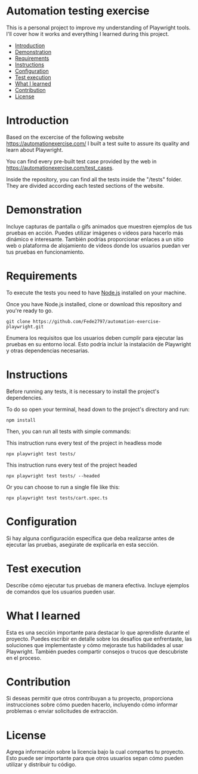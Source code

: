 # Automation testing exercise

This is a personal project to improve my understanding of Playwright tools. I'll cover how it works and everything I learned during this project.

- [Introduction](#introduction-heading)
- [Demonstration](#second-heading)
- [Requirements](#third-heading)
- [Instructions](#forth-heading)
- [Configuration](#fifth-heading)
- [Test execution](#sixth-heading)
- [What I learned](#seventh-heading)
- [Contribution](#eighth-heading)
- [License](#nineth-heading)
 
<a id="introduction-heading"></a>
# Introduction

Based on the excercise of the following website https://automationexercise.com/ I built a test suite to assure its quality and learn about Playwright. 

You can find every pre-built test case provided by the web in https://automationexercise.com/test_cases.

Inside the repository, you can find all the tests inside the "/tests" folder. They are divided according each tested sections of the website.

<a id="second-heading"></a>
# Demonstration

Incluye capturas de pantalla o gifs animados que muestren ejemplos de tus pruebas en acción. Puedes utilizar imágenes o videos para hacerlo más dinámico e interesante. También podrías proporcionar enlaces a un sitio web o plataforma de alojamiento de videos donde los usuarios puedan ver tus pruebas en funcionamiento.

<a id="third-heading"></a>
# Requirements

To execute the tests you need to have [Node.js](https://nodejs.org/es) installed on your machine.

Once you have Node.js installed, clone or download this repository and you're ready to go.

```
git clone https://github.com/Fede2797/automation-exercise-playwright.git 
```

Enumera los requisitos que los usuarios deben cumplir para ejecutar las pruebas en su entorno local. Esto podría incluir la instalación de Playwright y otras dependencias necesarias.

<a id="forth-heading"></a>
# Instructions

Before running any tests, it is necessary to install the project's dependencies. 

To do so open your terminal, head down to the project's directory and run:

```
npm install
```

Then, you can run all tests with simple commands:

This instruction runs every test of the project in headless mode
```
npx playwright test tests/
```

This instruction runs every test of the project headed
```
npx playwright test tests/ --headed
```

Or you can choose to run a single file like this:
```
npx playwright test tests/cart.spec.ts
```

<a id="fifth-heading"></a>
# Configuration

Si hay alguna configuración específica que deba realizarse antes de ejecutar las pruebas, asegúrate de explicarla en esta sección.

<a id="sixth-heading"></a>
# Test execution

Describe cómo ejecutar tus pruebas de manera efectiva. Incluye ejemplos de comandos que los usuarios pueden usar.

<a id="seventh-heading"></a>
# What I learned

Esta es una sección importante para destacar lo que aprendiste durante el proyecto. Puedes escribir en detalle sobre los desafíos que enfrentaste, las soluciones que implementaste y cómo mejoraste tus habilidades al usar Playwright. También puedes compartir consejos o trucos que descubriste en el proceso.

<a id="eighth-heading"></a>
# Contribution

Si deseas permitir que otros contribuyan a tu proyecto, proporciona instrucciones sobre cómo pueden hacerlo, incluyendo cómo informar problemas o enviar solicitudes de extracción.

<a id="nineth-heading"></a>
# License

Agrega información sobre la licencia bajo la cual compartes tu proyecto. Esto puede ser importante para que otros usuarios sepan cómo pueden utilizar y distribuir tu código.